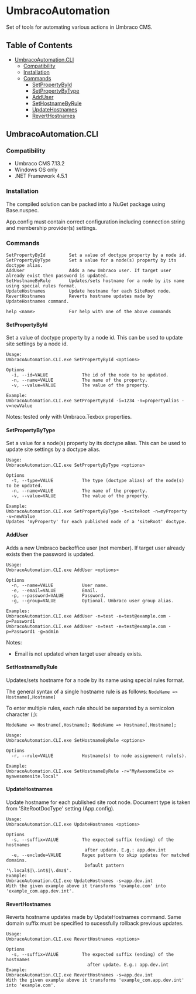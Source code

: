 # UmbracoAutomation
Set of tools for automating various actions in Umbraco CMS.

## Table of Contents
- [UmbracoAutomation.CLI](#UmbracoAutomation.CLI)
  - [Compatibility](#Compatibility)
  - [Installation](#Installation)
  - [Commands](#Commands)
    - [SetPropertyById](#SetPropertyById)
    - [SetPropertyByType](#SetPropertyByType)
    - [AddUser](#AddUser)
    - [SetHostnameByRule](#SetHostnameByRule)
    - [UpdateHostnames](#UpdateHostnames)
    - [RevertHostnames](#RevertHostnames)

## UmbracoAutomation.CLI

### Compatibility
- Umbraco CMS 7.13.2
- Windows OS only
- .NET Framework 4.5.1

### Installation
The compiled solution can be packed into a NuGet package using Base.nuspec.

App.config must contain correct configuration including connection string and membership provider(s) settings.

### Commands
```
SetPropertyById         Set a value of doctype property by a node id.
SetPropertyByType       Set a value for a node(s) property by its doctype alias.
AddUser                 Adds a new Umbraco user. If target user already exist then password is updated.
SetHostnameByRule       Updates/sets hostname for a node by its name using special rules format.
UpdateHostnames         Update hostname for each SiteRoot node.
RevertHostnames         Reverts hostname updates made by UpdateHostnames command.

help <name>             For help with one of the above commands
```
#### SetPropertyById

Set a value of doctype property by a node id. This can be used to update site settings by a node id.

```
Usage: 
UmbracoAutomation.CLI.exe SetPropertyById <options>

Options
  -i, --id=VALUE             The id of the node to be updated.
  -n, --name=VALUE           The name of the property.
  -v, --value=VALUE          The value of the property.

Example:
UmbracoAutomation.CLI.exe SetPropertyById -i=1234 -n=propertyAlias -v=newValue
```

Notes: tested only with Umbraco.Texbox properties.

#### SetPropertyByType

Set a value for a node(s) property by its doctype alias. This can be used to update site settings by a doctype alias.

```
Usage: 
UmbracoAutomation.CLI.exe SetPropertyByType <options>

Options
  -t, --type=VALUE           The type (doctype alias) of the node(s) to be updated.
  -n, --name=VALUE           The name of the property.
  -v, --value=VALUE          The value of the property.

Example:
UmbracoAutomation.CLI.exe SetPropertyByType -t=siteRoot -n=myProperty -v=newValue
Updates 'myProperty' for each published node of a 'siteRoot' doctype.
```


#### AddUser
Adds a new Umbraco backoffice user (not member). If target user already exists then the password is updated.

```
Usage: 
UmbracoAutomation.CLI.exe AddUser <options>

Options
  -n, --name=VALUE           User name.
  -e, --email=VALUE          Email.
  -p, --password=VALUE       Password.
  -g, --group=VALUE          Optional. Umbraco user group alias.

Examples:
UmbracoAutomation.CLI.exe AddUser -n=test -e=test@example.com -p=Password1
UmbracoAutomation.CLI.exe AddUser -n=test -e=test@example.com -p=Password1 -g=admin
```
Notes: 
- Email is not updated when target user already exists.

#### SetHostnameByRule
 Updates/sets hostname for a node by its name using special rules format.
 
 The general syntax of a single hostname rule is as follows: ``NodeName => Hostname[,Hostname]``

To enter multiple rules, each rule should be separated by a semicolon character (;):

``
NodeName => Hostname[,Hostname];
NodeName => Hostname[,Hostname];
``

```
Usage: 
UmbracoAutomation.CLI.exe SetHostnameByRule <options>

Options
  -r, --rule=VALUE           Hostname(s) to node assignement rule(s).

Example:
UmbracoAutomation.CLI.exe SetHostnameByRule -r="MyAwesomeSite => myawesomesite.local"
```

#### UpdateHostnames
Update hostname for each published site root node. Document type is taken from 'SiteRootDocType' setting (App.config).

```
Usage: 
UmbracoAutomation.CLI.exe UpdateHostnames <options>

Options
  -s, --suffix=VALUE         The expected suffix (ending) of the hostnames
                              after update. E.g.: app.dev.int
  -e, --exclude=VALUE        Regex pattern to skip updates for matched domains.
                              Default pattern '\.local$|\.int$|\.dmz$'.
Example:
UmbracoAutomation.CLI.exe UpdateHostnames -s=app.dev.int
With the given example above it transforms 'example.com' into 'example_com.app.dev.int'.
```

#### RevertHostnames
Reverts hostname updates made by UpdateHostnames command. Same domain suffix must be specified to sucessfully rollback previous updates.

```
Usage: 
UmbracoAutomation.CLI.exe RevertHostnames <options>

Options
  -s, --suffix=VALUE         The expected suffix (ending) of the hostnames
                               after update. E.g.: app.dev.int
Example:
UmbracoAutomation.CLI.exe RevertHostnames -s=app.dev.int
With the given example above it transforms 'example_com.app.dev.int' into 'example.com'.
```